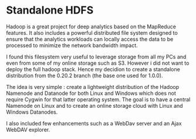 Standalone HDFS 
=============
Hadoop is a great project for deep analytics based on the MapReduce features. It also includes a powerful distributed file system designed to ensure that the analytics workloads can locally access the data to be processed to minimize the network bandwidth impact.

I found this filesystem very useful to leverage storage from all my PCs and even from some of my online storage such as S3. However i did not want to deploy the full hadoop stack. Hence my decidion to create a standalone distribution from the 0.20.2 branch (the base one used for 1.0.0).

The idea is very simple : create a lightweight distribution of the Hadoop Namenode and Datanode for both Linux and Windows which does not require Cygwin for that latter operating system. The goal is to have a central Namenode on Linux and to create an online storage cloud with Linux and Windows Datanodes.

I also included few enhancements such as a WebDav server and an Ajax WebDAV explorer.
